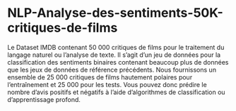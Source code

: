 # NLP-Analyse-des-sentiments-50K-critiques-de-films

Le Dataset IMDB contenant 50 000 critiques de films pour le traitement du langage naturel ou l’analyse de texte.
Il s’agit d’un jeu de données pour la classification des sentiments binaires contenant beaucoup plus de données que les jeux de données de référence précédents. Nous fournissons un ensemble de 25 000 critiques de films hautement polaires pour l’entraînement et 25 000 pour les tests. Vous pouvez donc prédire le nombre d’avis positifs et négatifs à l’aide d’algorithmes de classification ou d’apprentissage profond.
